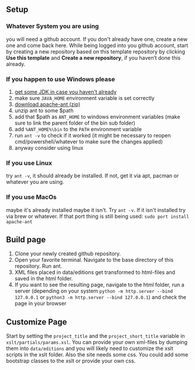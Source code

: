 ## Setup

### Whatever System you are using
you will need a github account. If you don't already have one, create a new one and come back here.
While being logged into you github account, start by creating a new repository based on this template repository by clicking **Use this template** and **Create a new repository**, if you haven’t done this already.

### If you happen to use Windows please
1. [get some JDK in case you haven't already](https://www.java.com/en/download/)
2. make sure ```JAVA_HOME``` environment variable is set correctly
3. [download apache-ant (zip)](https://ant.apache.org/bindownload.cgi)
4. unzip ant to some $path
5. add that $path as ```ANT_HOME``` to windows environment variables (make sure to link the parent folder of the bin sub folder)
6. add ```%ANT_HOME%\bin``` to the ```PATH``` environment variable
7. run ```ant -v``` to check if it worked (it might be necessary to reopen cmd/powershell/whatever to make sure the changes applied)
8. anyway consider using linux


### If you use Linux
try ```ant -v```, it should already be installed. If not, get it via apt, pacman or whatever you are using.

### If you use MacOs
maybe it's already installed maybe it isn't. Try ```ant -v```. If it isn't installed try via brew or whatever. If that port thing is still being used: ```sudo port install apache-ant```

## Build page
1. Clone your newly created github repository.
2. Open your favorite terminal. Navigate to the base directory of this repository. Run ant.
3. XML files placed in data/editions get transformed to html-files and saved in the html folder.
4. If you want to see the resulting page, navigate to the html folder, run a server (depending on your system ```python -m http.server --bind 127.0.0.1``` or ```python3 -m http.server --bind 127.0.0.1```) and check the page in your browser

## Customize Page
Start by setting the ```project_title``` and the ```project_short_title``` variable in ```xslt/partials/params.xsl```.
You can provide your own xml-files by dumping them into ```data/editions``` and you will likely need to customize the xslt scripts in the xslt folder. Also the site needs some css. You could add some bootstrap classes to the xslt or provide your own css.